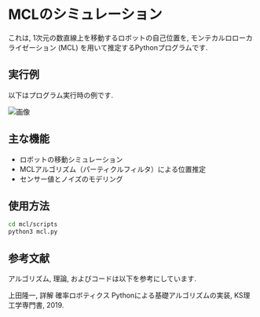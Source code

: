# MCLのシミュレーション

これは, 1次元の数直線上を移動するロボットの自己位置を, モンテカルロローカライゼーション (MCL) を用いて推定するPythonプログラムです.

## 実行例

以下はプログラム実行時の例です.

![画像](path/to/demo_image.png)

## 主な機能

- ロボットの移動シミュレーション
- MCLアルゴリズム（パーティクルフィルタ）による位置推定
- センサー値とノイズのモデリング

## 使用方法

  ```bash
  cd mcl/scripts
  python3 mcl.py
```

## 参考文献
アルゴリズム, 理論, およびコードは以下を参考にしています.

上田隆一, 詳解 確率ロボティクス Pythonによる基礎アルゴリズムの実装, KS理工学専門書, 2019.

